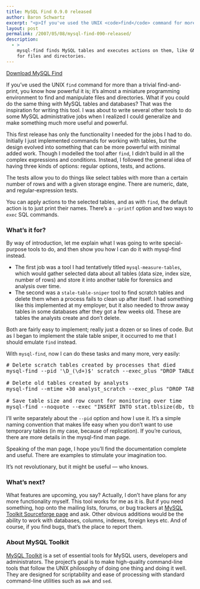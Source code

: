 ```yaml
---
title: MySQL Find 0.9.0 released
author: Baron Schwartz
excerpt: "<p>If you've used the UNIX <code>find</code> command for more than a trivial find-and-print, you know how powerful it is; it's almost a miniature programming environment to find and manipulate files and directories.  What if you could do the same thing with MySQL tables and databases?  That was the inspiration for writing this tool.  I was about to write several other tools to do some MySQL administrative jobs when I realized I could generalize and make something much more useful and powerful.</p>"
layout: post
permalink: /2007/05/08/mysql-find-090-released/
description:
  - >
    mysql-find finds MySQL tables and executes actions on them, like GNU find does
    for files and directories.
---
```

<p class="download">
  <a href="http://code.google.com/p/maatkit">Download MySQL Find</a>
</p>

If you&#8217;ve used the UNIX `find` command for more than a trivial find-and-print, you know how powerful it is; it&#8217;s almost a miniature programming environment to find and manipulate files and directories. What if you could do the same thing with MySQL tables and databases? That was the inspiration for writing this tool. I was about to write several other tools to do some MySQL administrative jobs when I realized I could generalize and make something much more useful and powerful.

This first release has only the functionality I needed for the jobs I had to do. Initially I just implemented commands for working with tables, but the design evolved into something that can be more powerful with minimal added work. Though I modelled the tool after `find`, I didn&#8217;t build in all the complex expressions and conditions. Instead, I followed the general idea of having three kinds of options: regular options, tests, and actions.

The tests allow you to do things like select tables with more than a certain number of rows and with a given storage engine. There are numeric, date, and regular-expression tests.

You can apply actions to the selected tables, and as with `find`, the default action is to just print their names. There&#8217;s a `--printf` option and two ways to `exec` SQL commands.

### What&#8217;s it for?

By way of introduction, let me explain what I was going to write special-purpose tools to do, and then show you how I can do it with mysql-find instead.

*   The first job was a tool I had tentatively titled `mysql-measure-tables`, which would gather selected data about all tables (data size, index size, number of rows) and store it into another table for forensics and analysis over time.
*   The second was a `stale-table-sniper` tool to find scratch tables and delete them when a process fails to clean up after itself. I had something like this implemented at my employer, but it also needed to throw away tables in some databases after they got a few weeks old. These are tables the analysts create and don&#8217;t delete.

Both are fairly easy to implement; really just a dozen or so lines of code. But as I began to implement the stale table sniper, it occurred to me that I should emulate `find` instead.

With `mysql-find`, now I can do these tasks and many more, very easily:

<pre># Delete scratch tables created by processes that died
mysql-find --pid '\D_(\d+)$' scratch --exec_plus "DROP TABLE %s";

# Delete old tables created by analysts
mysql-find --mtime +30 analyst_scratch --exec_plus "DROP TABLE %s";

# Save table size and row count for monitoring over time
mysql-find --noquote --exec "INSERT INTO stat.tblsize(db, tbl, idxlen, datalen, rowcount) VALUES('%D', '%N', %I, %d, %S)";
</pre>

I&#8217;ll write separately about the `--pid` option and how I use it. It&#8217;s a simple naming convention that makes life easy when you don&#8217;t want to use temporary tables (in my case, because of replication). If you&#8217;re curious, there are more details in the mysql-find man page.

Speaking of the man page, I hope you&#8217;ll find the documentation complete and useful. There are examples to stimulate your imagination too.

It&#8217;s not revolutionary, but it might be useful &#8212; who knows.

### What&#8217;s next?

What features are upcoming, you say? Actually, I don&#8217;t have plans for any more functionality myself. This tool works for me as it is. But if you need something, hop onto the mailing lists, forums, or bug trackers at [MySQL Toolkit Sourceforge page][1] and ask. Other obvious additions would be the ability to work with databases, columns, indexes, foreign keys etc. And of course, if you find bugs, that&#8217;s the place to report them.

### About MySQL Toolkit

[MySQL Toolkit][1] is a set of essential tools for MySQL users, developers and administrators. The project&#8217;s goal is to make high-quality command-line tools that follow the UNIX philosophy of doing one thing and doing it well. They are designed for scriptability and ease of processing with standard command-line utilities such as `awk` and `sed`.

 [1]: http://code.google.com/p/maatkit